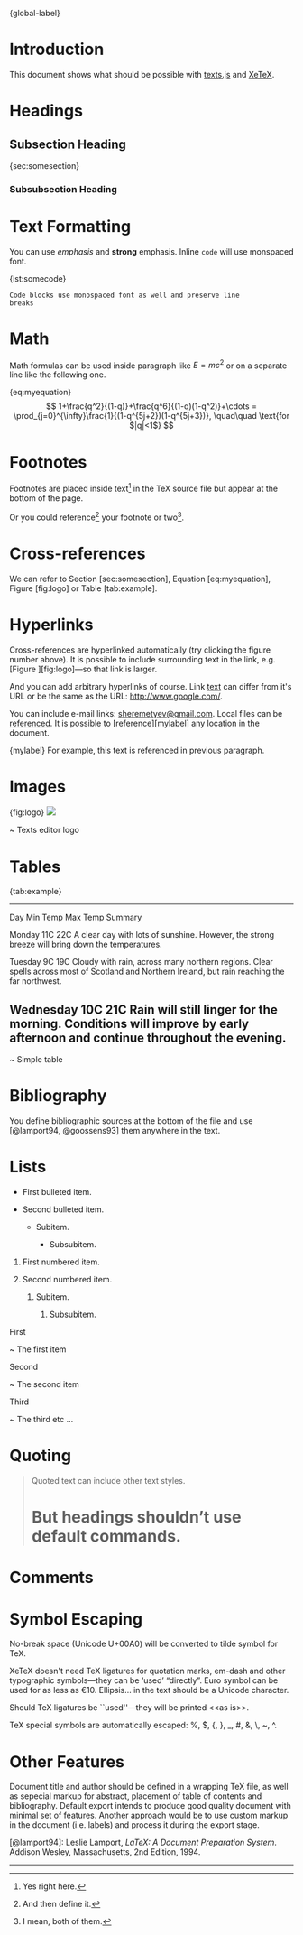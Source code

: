 {global-label}

Introduction
============

This document shows what should be possible with [texts.js] and [XeTeX].

  [texts.js]: <http://textjs.org/>

  [XeTeX]: <http://en.wikipedia.org/wiki/XeTeX>

Headings
========

Subsection Heading
------------------

{sec:somesection}
### Subsubsection Heading

Text Formatting
===============

You can use *emphasis* and **strong** emphasis. Inline `code`
will use monspaced font.

{lst:somecode}
~~~~~
Code blocks use monospaced font as well and preserve line
breaks
~~~~~

Math
====

Math formulas can be used inside paragraph like $E=mc^2$ or on a separate line
like the following one.

{eq:myequation}
$$
1+\frac{q^2}{(1-q)}+\frac{q^6}{(1-q)(1-q^2)}+\cdots =
\prod_{j=0}^{\infty}\frac{1}{(1-q^{5j+2})(1-q^{5j+3})},
\quad\quad \text{for $|q|<1$}
$$

Footnotes
=========

Footnotes are placed inside text[^1] in the TeX source
file but appear at the bottom of the page.

  [^1]: Yes right here.

Or you could reference[^2] your footnote or two[^3].

  [^2]: And then define it.

  [^3]: I mean, both of them.

Cross-references
================

We can refer to Section [sec:somesection], Equation [eq:myequation],
Figure [fig:logo] or Table [tab:example].

Hyperlinks
==========

Cross-references are hyperlinked automatically (try clicking the figure number
above). It is possible to include surrounding text in the link, e.g.
[Figure ][fig:logo]—so that link is larger.

And you can add arbitrary hyperlinks of course. Link [text][1] can differ from
it's URL or be the same as the URL: <http://www.google.com/>.

  [1]: <http://www.texts.io/>

You can include e-mail links: <sheremetyev@gmail.com>. Local files can be
[referenced][2]. It is possible to [reference][mylabel] any location in the
document.

  [2]: <basic.pdf>

{mylabel}
For example, this text is referenced in previous paragraph.

Images
======

{fig:logo}
![](<Texts_Logo.png>)

  ~ Texts editor logo

Tables
======

{tab:example}
--------- -------- -------- ---------------------------------------------------
Day       Min Temp Max Temp Summary

Monday    11C      22C      A clear day with lots of sunshine.
                            However, the strong breeze will bring down the
                            temperatures.

Tuesday   9C       19C      Cloudy with rain, across many northern regions.
                            Clear spells across most of Scotland and Northern
                            Ireland, but rain reaching the far northwest.

Wednesday 10C      21C      Rain will still linger for the morning. Conditions
                            will improve by early afternoon and continue
                            throughout the evening.
--------------------------------------------------------------------------------

  ~ Simple table

Bibliography
============

You define bibliographic sources at the bottom of the file and
use [@lamport94, @goossens93] them anywhere in the text.

Lists
=====

  * First bulleted item.

  * Second bulleted item.

      * Subitem.

          * Subsubitem.

 1. First numbered item.

 2. Second numbered item.

     1. Subitem.

         1. Subsubitem.

First

  ~ The first item

Second

  ~ The second item

Third

  ~ The third etc ...

Quoting
=======

  > Quoted text can include other text styles.
  >
  > # But headings shouldn’t use default commands.

Comments
========

Symbol Escaping
===============

No-break space (Unicode U+00A0) will be converted to tilde symbol for TeX.

XeTeX doesn't need TeX ligatures for quotation marks, em-dash and other
typographic symbols—they can be ‘used’ “directly”. Euro symbol can be used for
as less as €10. Ellipsis… in the text should be a Unicode character.

Should TeX ligatures be ``used''—they will be printed \<\<as is\>\>.

TeX special symbols are automatically escaped: %, $, {, }, _, #,
&, \\, ~, ^.

Other Features
==============

Document title and author should be defined in a wrapping TeX file, as well
as sepecial markup for abstract, placement of table of contents and
bibliography. Default export intends to produce good quality document with
minimal set of features. Another approach would be to use custom markup in the
document (i.e. labels) and process it during the export stage.

[@lamport94]: Leslie Lamport, *LaTeX: A Document Preparation System*.
Addison Wesley, Massachusetts, 2nd Edition, 1994.

--------------------------------------------------------------------------------
